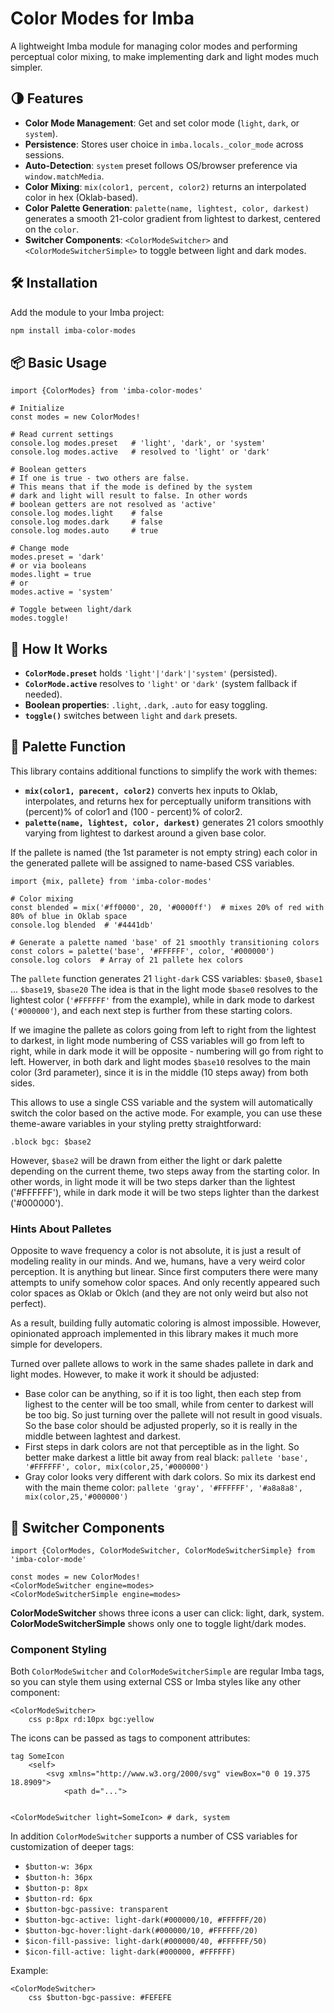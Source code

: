 
# Color Modes for Imba

A lightweight Imba module for managing color modes and performing perceptual color mixing, to make implementing dark and light modes much simpler.

## 🌗 Features

* **Color Mode Management**: Get and set color mode (`light`, `dark`, or `system`).
* **Persistence**: Stores user choice in `imba.locals._color_mode` across sessions.
* **Auto-Detection**: `system` preset follows OS/browser preference via `window.matchMedia`.
* **Color Mixing**: `mix(color1, percent, color2)` returns an interpolated color in hex (Oklab-based).
* **Color Palette Generation**: `palette(name, lightest, color, darkest)` generates a smooth 21-color gradient from lightest to darkest, centered on the `color`.
* **Switcher Components**: `<ColorModeSwitcher>` and `<ColorModeSwitcherSimple>` to toggle between light and dark modes.

## 🛠 Installation

Add the module to your Imba project:

```bash
npm install imba-color-modes
```

## 📦 Basic Usage

```imba
import {ColorModes} from 'imba-color-modes'

# Initialize
const modes = new ColorModes!

# Read current settings
console.log modes.preset   # 'light', 'dark', or 'system'
console.log modes.active   # resolved to 'light' or 'dark'

# Boolean getters
# If one is true - two others are false.
# This means that if the mode is defined by the system 
# dark and light will result to false. In other words
# boolean getters are not resolved as 'active'
console.log modes.light    # false
console.log modes.dark     # false
console.log modes.auto     # true

# Change mode
modes.preset = 'dark'
# or via booleans
modes.light = true
# or
modes.active = 'system'

# Toggle between light/dark
modes.toggle!
```

## 🧠 How It Works

* **`ColorMode.preset`** holds `'light'|'dark'|'system'` (persisted).
* **`ColorMode.active`** resolves to `'light'` or `'dark'` (system fallback if needed).
* **Boolean properties**: `.light`, `.dark`, `.auto` for easy toggling.
* **`toggle()`** switches between `light` and `dark` presets.

## 🎨 Palette Function

This library contains additional functions to simplify the work with themes:
* **`mix(color1, parecent, color2)`** converts hex inputs to Oklab, interpolates, and returns hex for perceptually uniform transitions with (percent)% of color1 and (100 - percent)% of color2.
* **`palette(name, lightest, color, darkest)`** generates 21 colors smoothly varying from lightest to darkest around a given base color.

If the pallete is named (the 1st parameter is not empty string) each color in the generated pallete will be assigned to name-based CSS variables. 

```imba
import {mix, pallete} from 'imba-color-modes'

# Color mixing
const blended = mix('#ff0000', 20, '#0000ff')  # mixes 20% of red with 80% of blue in Oklab space
console.log blended  # '#4441db'

# Generate a palette named 'base' of 21 smoothly transitioning colors
const colors = palette('base', '#FFFFFF', color, '#000000')
console.log colors  # Array of 21 pallete hex colors
```

The `pallete` function generates 21 `light-dark` CSS variables: `$base0`, `$base1` ...  `$base19`, `$base20`
The idea is that in the light mode `$base0` resolves to the lightest color (`'#FFFFFF'` from the example), while in dark mode to darkest (`'#000000'`), and each next step is further from these starting colors. 

If we imagine the pallete as colors going from left to right from the lightest to darkest, in light mode numbering of CSS variables will go from left to right, while in dark mode it will be opposite - numbering will go from right to left. Howerver, in both dark and light modes `$base10` resolves to the main color (3rd parameter), since it is in the middle (10 steps away) from both sides.

This allows to use a single CSS variable and the system will automatically switch the color based on the active mode. For example, you can use these theme-aware variables in your styling pretty straightforward:

```imba
.block bgc: $base2
```

However, `$base2` will be drawn from either the light or dark palette depending on the current theme, two steps away from the starting color. In other words, in light mode it will be two steps darker than the lightest ('#FFFFFF'), while in dark mode it will be two steps lighter than the darkest ('#000000').

### Hints About Palletes

Opposite to wave frequency a color is not absolute, it is just a result of modeling reality in our minds. And we, humans, have a very weird color perception. It is anything but linear. Since first computers there were many attempts to unify somehow color spaces. And only recently appeared such color spaces as Oklab or Oklch (and they are not only weird but also not perfect).

As a result, building fully automatic coloring is almost impossible. However, opinionated approach implemented in this library makes it much more simple for developers.

Turned over pallete allows to work in the same shades pallete in dark and light modes. However, to make it work it should be adjusted: 
* Base color can be anything, so if it is too light, then each step from lighest to the center will be too small, while from center to darkest will be too big. So just turning over the pallete will not result in good visuals. So the base color should be adjusted properly, so it is really in the middle between laghtest and darkest.
* First steps in dark colors are not that perceptible as in the light. So better make darkest a little bit away from real black: `pallete 'base', '#FFFFFF', color, mix(color,25,'#000000')`
* Gray color looks very different with dark colors. So mix its darkest end with the main theme color: `pallete 'gray', '#FFFFFF', '#a8a8a8', mix(color,25,'#000000')`


## 🔄 Switcher Components

```imba
import {ColorModes, ColorModeSwitcher, ColorModeSwitcherSimple} from 'imba-color-mode'

const modes = new ColorModes!
<ColorModeSwitcher engine=modes>
<ColorModeSwitcherSimple engine=modes>
```
**ColorModeSwitcher** shows three icons a user can click: light, dark, system. 
**ColorModeSwitcherSimple** shows only one to toggle light/dark modes.

### Component Styling

Both `ColorModeSwitcher` and `ColorModeSwitcherSimple` are regular Imba tags, so you can style them using external CSS or Imba styles like any other component:

```imba
<ColorModeSwitcher>
    css p:8px rd:10px bgc:yellow
```
The icons can be passed as tags to component attributes:

```imba
tag SomeIcon
	<self>
		<svg xmlns="http://www.w3.org/2000/svg" viewBox="0 0 19.375 18.8909">
			<path d="...">


<ColorModeSwitcher light=SomeIcon> # dark, system
```

In addition `ColorModeSwitcher` supports a number of CSS variables for customization of deeper tags:

* `$button-w: 36px`
* `$button-h: 36px`
* `$button-p: 8px`
* `$button-rd: 6px`
* `$button-bgc-passive: transparent`
* `$button-bgc-active: light-dark(#000000/10, #FFFFFF/20)`
* `$button-bgc-hover:light-dark(#000000/10, #FFFFFF/20)`
* `$icon-fill-passive: light-dark(#000000/40, #FFFFFF/50)`
* `$icon-fill-active: light-dark(#000000, #FFFFFF)`

Example:

```imba
<ColorModeSwitcher>
    css $button-bgc-passive: #FEFEFE
```
